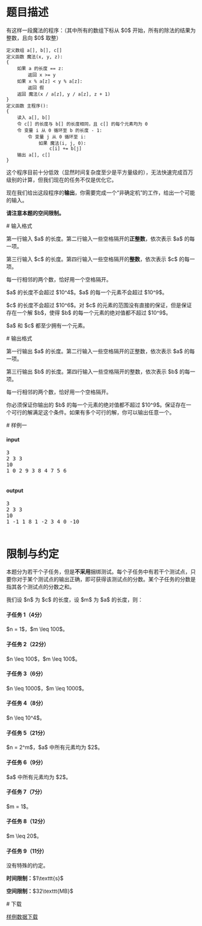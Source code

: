 # 题目描述

<p>有这样一段魔法的程序：（其中所有的数组下标从 $0$ 开始，所有的除法的结果为整数，且向 $0$ 取整）</p>
<pre><code>定义数组 a[], b[], c[]
定义函数 魔法(x, y, z):
{
    如果 a 的长度 == z:
        返回 x &gt;= y
    如果 x % a[z] &lt; y % a[z]:
        返回 假
    返回 魔法(x / a[z], y / a[z], z + 1)
}
定义函数 主程序():
{
    读入 a[], b[]
    令 c[] 的长度与 b[] 的长度相同，且 c[] 的每个元素均为 0
    令 变量 i 从 0 循环至 b 的长度 - 1:
        令 变量 j 从 0 循环至 i:
            如果 魔法(i, j, 0):
                c[i] += b[j]
    输出 a[], c[]
}</code></pre>
<p>这个程序目前十分低效（显然时间复杂度至少是平方量级的），无法快速完成百万级别的计算，但我们现在的任务不仅是优化它。</p>
<p>现在我们给出这段程序的<strong>输出</strong>，你需要完成一个“非确定机”的工作，给出一个可能的输入。</p>
<p><strong>请注意本题的空间限制。</strong></p>
# 输入格式


<p>第一行输入 $a$ 的长度。第二行输入一些空格隔开的<strong>正整数</strong>，依次表示 $a$ 的每一项。</p>
<p>第三行输入 $c$ 的长度。第四行输入一些空格隔开的<strong>整数</strong>，依次表示 $c$ 的每一项。</p>
<p>每一行相邻的两个数，恰好用一个空格隔开。</p>
<p>$a$ 的长度不会超过 $10^4$。$a$ 的每一个元素不会超过 $10^9$。</p>
<p>$c$ 的长度不会超过 $10^6$。对 $c$ 的元素的范围没有直接的保证，但是保证存在一个解 $b$，使得 $b$ 的每一个元素的绝对值都不超过 $10^9$。</p>
<p>$a$ 和 $c$ 都至少拥有一个元素。</p>
# 输出格式


<p>第一行输出 $a$ 的长度。第二行输入一些空格隔开的正整数，依次表示 $a$ 的每一项。</p>
<p>第三行输出 $b$ 的长度。第四行输入一些空格隔开的整数，依次表示 $b$ 的每一项。</p>
<p>每一行相邻的两个数，恰好用一个空格隔开。</p>
<p>你必须保证你输出的 $b$ 的每一个元素的绝对值都不超过 $10^9$。保证存在一个可行的解满足这个条件。如果有多个可行的解，你可以输出任意一个。</p>
# 样例一


<h4>input</h4>
<pre>3
2 3 3
10
1 0 2 9 3 8 4 7 5 6

</pre>

<h4>output</h4>
<pre>3
2 3 3
10
1 -1 1 8 1 -2 3 4 0 -10

</pre>

# 限制与约定


<p>本题分为若干个子任务，但是<strong>不采用</strong>捆绑测试。每个子任务中有若干个测试点，只要你对于某个测试点的输出正确，即可获得该测试点的分数。某个子任务的分数是指其各个测试点的分数之和。</p>
<p>我们设 $n$ 为 $c$ 的长度，设 $m$ 为 $a$ 的长度，则：</p>
<h4>子任务 1（4分）</h4>
<p>$n = 1$，$m \leq 100$。</p>
<h4>子任务 2（22分）</h4>
<p>$n \leq 100$，$m \leq 100$。</p>
<h4>子任务 3（6分）</h4>
<p>$n \leq 1000$，$m \leq 1000$。</p>
<h4>子任务 4（8分）</h4>
<p>$n \leq 10^4$。</p>
<h4>子任务 5（21分）</h4>
<p>$n = 2^m$，$a$ 中所有元素均为 $2$。</p>
<h4>子任务 6（9分）</h4>
<p>$a$ 中所有元素均为 $2$。</p>
<h4>子任务 7（7分）</h4>
<p>$m = 1$。</p>
<h4>子任务 8（12分）</h4>
<p>$m \leq 20$。</p>
<h4>子任务 9（11分）</h4>
<p>没有特殊的约定。</p>
<p><strong>时间限制：</strong>$1\texttt{s}$</p>
<p><strong>空间限制：</strong>$32\texttt{MB}$</p>
# 下载


<p><a href="/download.php?type=problem&amp;id=267">样例数据下载</a></p>
